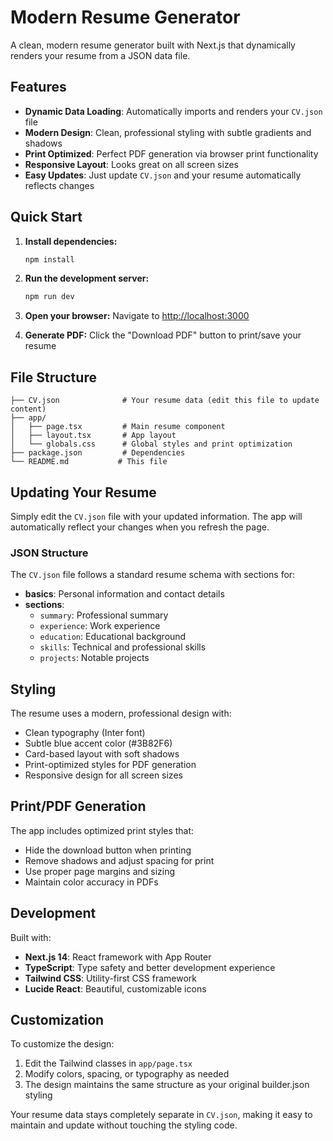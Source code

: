# Modern Resume Generator

A clean, modern resume generator built with Next.js that dynamically renders your resume from a JSON data file.

## Features

- **Dynamic Data Loading**: Automatically imports and renders your `CV.json` file
- **Modern Design**: Clean, professional styling with subtle gradients and shadows
- **Print Optimized**: Perfect PDF generation via browser print functionality
- **Responsive Layout**: Looks great on all screen sizes
- **Easy Updates**: Just update `CV.json` and your resume automatically reflects changes

## Quick Start

1. **Install dependencies:**
   ```bash
   npm install
   ```

2. **Run the development server:**
   ```bash
   npm run dev
   ```

3. **Open your browser:**
   Navigate to [http://localhost:3000](http://localhost:3000)

4. **Generate PDF:**
   Click the "Download PDF" button to print/save your resume

## File Structure

```
├── CV.json              # Your resume data (edit this file to update content)
├── app/
│   ├── page.tsx         # Main resume component
│   ├── layout.tsx       # App layout
│   └── globals.css      # Global styles and print optimization
├── package.json         # Dependencies
└── README.md           # This file
```

## Updating Your Resume

Simply edit the `CV.json` file with your updated information. The app will automatically reflect your changes when you refresh the page.

### JSON Structure

The `CV.json` file follows a standard resume schema with sections for:
- **basics**: Personal information and contact details
- **sections**: 
  - `summary`: Professional summary
  - `experience`: Work experience
  - `education`: Educational background
  - `skills`: Technical and professional skills
  - `projects`: Notable projects

## Styling

The resume uses a modern, professional design with:
- Clean typography (Inter font)
- Subtle blue accent color (#3B82F6)
- Card-based layout with soft shadows
- Print-optimized styles for PDF generation
- Responsive design for all screen sizes

## Print/PDF Generation

The app includes optimized print styles that:
- Hide the download button when printing
- Remove shadows and adjust spacing for print
- Use proper page margins and sizing
- Maintain color accuracy in PDFs

## Development

Built with:
- **Next.js 14**: React framework with App Router
- **TypeScript**: Type safety and better development experience
- **Tailwind CSS**: Utility-first CSS framework
- **Lucide React**: Beautiful, customizable icons

## Customization

To customize the design:
1. Edit the Tailwind classes in `app/page.tsx`
2. Modify colors, spacing, or typography as needed
3. The design maintains the same structure as your original builder.json styling

Your resume data stays completely separate in `CV.json`, making it easy to maintain and update without touching the styling code.
